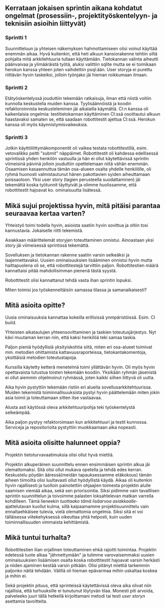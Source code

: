 ## Kerrataan jokaisen sprintin aikana kohdatut ongelmat (prosessiin-, projektityöskentelyyn- ja teknisiin asioihin liittyvät)
### Sprintti 1
Suunnitteluun ja yhteisen näkemyksen hahmottamiseen olisi voinut käyttää enemmän aikaa. 
Hyvä kuitenkin, että heti alkuun kansiorakenne tehtiin siltä pohjalta mitä arkkitehtuuria tullaan käyttämään.
Tietokannan valinta aiheutti päänvaivaa ja ylimääräistä työtä, aluksi valittiin sqlite mutta se ei toimikaan herokun kanssa yhteen joten vaihdettiin psql:ään.
User storyja ei purettu riittävän hyvin taskeiksi, jolloin työnjako jäi hieman roikkumaan ilmaan.

### Sprintti 2
Etätyöskentelyssä jouduttiin tekemään ratkaisuja, ilman että niistä voitiin kunnolla keskustella muiden kanssa.
Tyylisäännöistä ja koodin refaktoroinnista keskusteleminen jäi aikalailla käymättä.
CI:n kanssa oli kaikenlaisia ongelmia: testitietokannan käyttäminen CI:ssä osoittautui alkuun haastavaksi samaten se, että saadaan robottitestit ajettua CI:ssä. 
Herokun kanssa oli myös käynnistymisvaikeuksia.

### Sprintti 3
Jotkin käyttöliittymäkomponentit oli vaikea testata robottitestillä, esim. vetovalikko peitti "submit" näppäimet.
Robottitestit oli kahdessa edellisessä sprintissä yhden henkilön vastuulla ja hän ei ollut käytettävissä sprintin viimeisinä päivinä jolloin jouduttiin opettelemaan niitä vähän enemmän. Osaamisen kasaannuttua tämän osa-alueen osalta yhdelle henkilölle, oli ryhmä huonosti valmistautunut hänen pakottavien syiden aiheuttamaan poissaoloon.
Yksi user story (tagien perusteella suodattaminen) jäi tekemättä koska työtunnit täyttyivät ja olimme huolissamme, että robottitestit hajoavat ko. ominaisuutta lisätessä.

## Mikä sujui projektissa hyvin, mitä pitäisi parantaa seuraavaa kertaa varten?
Yhteistyö toimi todella hyvin, asioista saatiin hyvin sovittua ja oltiin tosi kannustavia. Jokaiselle riitti tekemistä.

Asiakkaan määrittelemät storyjen toteuttaminen onnistui. Ainoastaan yksi story jäi viimeisessä sprintissä tekemättä.

Sovelluksen ja tietokannan rakenne saatiin varsin selkeäksi ja laajennettavaksi. Uusien ominaisuuksien lisääminen onnistui hyvin mutta haittapuolena oli se, että robottitestejä tarvittiin paljon. Robottitestien määrä kannattaisi pitää mahdollisimman pienenä tästä syystä.

Robottitestit olisi kannattanut tehdä vasta ihan sprintin lopuksi.

Miten toimisi jos työskenneltäisiin samassa tilassa ja samanaikaisesti?

## Mitä asioita opitte?

Uusia ominaisuuksia kannattaa kokeilla erillisissä ynmpäristöissä. Esim. CI build.

Yhteisten aikataulujen yhteensovittaminen ja taskien toteutusjärjestys. Nyt kävi muutaman kerran niin, että kaksi henkilöä teki samaa taskia.

Paljon pieniä hyödyllisiä yksityiskohtia siitä, miten eri osa-alueet toimivat mm. metodien ohittamista kattavuusraporteissa, tietokantakomentoja, yksittäisiä metodien toteutustapoja.

Kurssilla käytetty ketterä menetelmä toimi yllättävän hyvin. Oli myös hyvin opettavaista tutustua toisten tekemään koodiin. Yksikään ryhmän jäsenistä ei ollut aiemmin ohjelmoinut ryhmässä, joten kaikki siihen liittyvä oli uutta. 

Aika hyvin pystyttiin tekemään ristiin eri alueita sovellusarkkitehtuurissa. Muiden tekemistä toiminnallisuuksista pystyi hyvin päättelemään miten jokin asia toimii ja toteuttamaan sitten itse vastaavaa.

Alusta asti käytössä oleva arkkitehtuuripohja teki työskentelystä selkeämpää. 

Aika paljon pystyy refaktoroimaan kun arkkitehtuuri ja testit kunnossa. Serviceja ja repositorioita pystyttiin muokkaamaan aika nopeasti.

## Mitä asioita olisitte halunneet oppia?

Projektin tietoturvavaatimuksia olisi ollut hyvä miettiä. 

Projektin alkuperäinen suunnittelu ennen ensimmäisen sprintin alkua jäi olemattomaksi. Sitä olisi ollut mukava opetella ja tehdä edes kerran. Keskustelu pöydän ääressä(meidän tapauksessamme etäkokous) tämän aiheen tiimoilta olisi luultavasti ollut hyödyllistä käydä. Aikaa oli kuitenkin hyvin rajallisesti ja tuolloin painotettiin ohjaajien toimesta projektin alulle saamisen viemää aikaa, sekä sen priorisointia. Siksi pidimme vain tavalllisen sprintin suunnittelun ja toivoimme palasten loksahtelevan matkan varrella kohdilleen. Tämä lieneekin *tuottaako tämä lisäarvoa asiakkaalle*-ajattelutavan kuollut kulma, sillä kaipaamamme projektisuunnittelu vain ennaltaehkäisee tulevia, vielä olemattomia ongelmia. Siksi sitä ei voi tälläisessa viitekehyksessä oikeuttaa yhtä helposti, kuin uuden toiminnallisuuden vimmaista kehittämistä.

## Mikä tuntui turhalta?

Robottitestien liian orjallinen toteuttaminen ehkä rajoitti toimintaa. Projektin edetessä tuote alkaa "jähmettymään" ja tulimme varovaisemmaksi uusien ominaisuuksien lisäämisen osalta koska robottitestit hajoavat varsin herkästi ja niiden ajaminen kestää varsin pitkään. Olisi pitänyt miettiä tarkemmin paljonko näitä tehdään. Välillä oli hieman epävarmaa mihin uskaltaa koskea ja mihin ei.

Sekä projektin pituus, että sprinteissä käytettävissä oleva aika olivat niin rajallisia, että turhuuksille ei tunutunut löytyvän tilaa. Monesti piti arvoida, palveleeko juuri tällä hetkellä kirjoittamani metodi tai testi *user storyn* asettamia tavoitteita.

